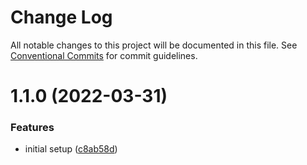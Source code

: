 # Change Log

All notable changes to this project will be documented in this file.
See [Conventional Commits](https://conventionalcommits.org) for commit guidelines.

# 1.1.0 (2022-03-31)


### Features

* initial setup ([c8ab58d](https://github.com/limbo-works/limbo-frontend/commit/c8ab58df3235d5371e9ab6dfb753c7d0820ad37a))
